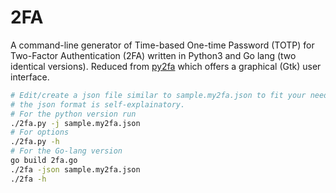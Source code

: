 # 2FA

A command-line generator of Time-based One-time Password (TOTP) for Two-Factor Authentication (2FA) written in Python3 and Go lang (two identical versions). Reduced from [py2fa](https://github.com/cpiehl/py2fa) which offers a graphical (Gtk) user interface.


```bash
# Edit/create a json file similar to sample.my2fa.json to fit your needs; 
# the json format is self-explainatory.
# For the python version run
./2fa.py -j sample.my2fa.json
# For options
./2fa.py -h
# For the Go-lang version
go build 2fa.go
./2fa -json sample.my2fa.json
./2fa -h
```
